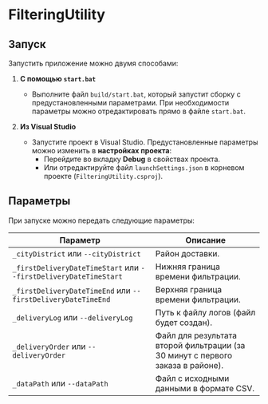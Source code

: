 # FilteringUtility

## Запуск

Запустить приложение можно двумя способами:

1. **С помощью `start.bat`**
   - Выполните файл `build/start.bat`, который запустит сборку с предустановленными параметрами. При необходимости параметры можно отредактировать прямо в файле `start.bat`.

2. **Из Visual Studio**
   - Запустите проект в Visual Studio. Предустановленные параметры можно изменить в **настройках проекта**:
     - Перейдите во вкладку **Debug** в свойствах проекта.
     - Или отредактируйте файл `launchSettings.json` в корневом проекте (`FilteringUtility.csproj`).

## Параметры

При запуске можно передать следующие параметры:

| Параметр                                    | Описание                                                                                   |
|---------------------------------------------|--------------------------------------------------------------------------------------------|
| `_cityDistrict` или `--cityDistrict`        | Район доставки.                                                                           |
| `_firstDeliveryDateTimeStart` или `--firstDeliveryDateTimeStart` | Нижняя граница времени фильтрации.                                |
| `_firstDeliveryDateTimeEnd` или `--firstDeliveryDateTimeEnd`    | Верхняя граница времени фильтрации.                                |
| `_deliveryLog` или `--deliveryLog`          | Путь к файлу логов (файл будет создан).                                                    |
| `_deliveryOrder` или `--deliveryOrder`      | Файл для результата второй фильтрации (за 30 минут с первого заказа в районе).             |
| `_dataPath` или `--dataPath`                | Файл с исходными данными в формате CSV.                                                   |
